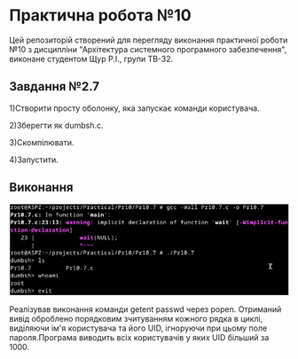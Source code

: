 # Практична робота №10
Цей репозиторій cтворений для перегляду виконання практичної роботи №10 з дисципліни "Архітектура системного програмного забезпечення", виконане студентом Щур Р.І., групи ТВ-32.

## Завдання №2.7
  1)Створити просту оболонку, яка запускає команди користувача.
  
  2)Зберегти як dumbsh.c.
  
  3)Скомпілювати.
 
  4)Запустити.

## Виконання
![Pr10.7.png](Pr10.7.png)

Реалізував виконання команди getent passwd через popen. Отриманий вивід оброблено порядковим зчитуванням кожного рядка в циклі, виділяючи ім'я користувача та його UID, ігноруючи при цьому поле пароля.Програма виводить всіх користувачів у яких UID більший за 1000.
